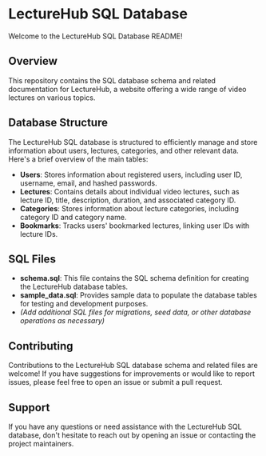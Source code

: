 # **LectureHub SQL Database**

Welcome to the LectureHub SQL Database README!

## Overview
This repository contains the SQL database schema and related documentation for LectureHub, a website offering a wide range of video lectures on various topics.

## Database Structure
The LectureHub SQL database is structured to efficiently manage and store information about users, lectures, categories, and other relevant data. Here's a brief overview of the main tables:

- **Users**: Stores information about registered users, including user ID, username, email, and hashed passwords.
- **Lectures**: Contains details about individual video lectures, such as lecture ID, title, description, duration, and associated category ID.
- **Categories**: Stores information about lecture categories, including category ID and category name.
- **Bookmarks**: Tracks users' bookmarked lectures, linking user IDs with lecture IDs.

## SQL Files
- **schema.sql**: This file contains the SQL schema definition for creating the LectureHub database tables.
- **sample_data.sql**: Provides sample data to populate the database tables for testing and development purposes.
- *(Add additional SQL files for migrations, seed data, or other database operations as necessary)*

## Contributing
Contributions to the LectureHub SQL database schema and related files are welcome! If you have suggestions for improvements or would like to report issues, please feel free to open an issue or submit a pull request.

## Support
If you have any questions or need assistance with the LectureHub SQL database, don't hesitate to reach out by opening an issue or contacting the project maintainers.
